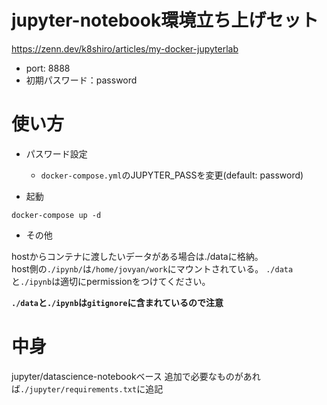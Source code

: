 # jupyter-notebook環境立ち上げセット

https://zenn.dev/k8shiro/articles/my-docker-jupyterlab

- port: 8888
- 初期パスワード：password


# 使い方

- パスワード設定
  - `docker-compose.yml`のJUPYTER_PASSを変更(default: password)

- 起動

```
docker-compose up -d
```

- その他

hostからコンテナに渡したいデータがある場合は./dataに格納。  
host側の`./ipynb/`は`/home/jovyan/work`にマウントされている。
`./data`と`./ipynb`は適切にpermissionをつけてください。


**`./data`と`./ipynb`は`gitignore`に含まれているので注意**

# 中身

jupyter/datascience-notebookベース
追加で必要なものがあれば`./jupyter/requirements.txt`に追記


